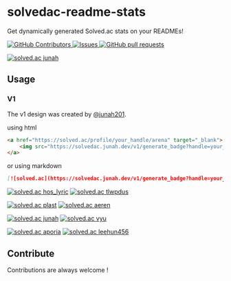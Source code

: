 # solvedac-readme-stats

Get dynamically generated Solved.ac stats on your READMEs!

<p>
    <a href="https://github.com/junah201/solvedac-readme-stats/graphs/contributors">
        <img alt="GitHub Contributors" src="https://img.shields.io/github/contributors/junah201/solvedac-readme-stats" />
    </a>
    <a href="https://github.com/junah201/solvedac-readme-stats/issues">
        <img alt="Issues" src="https://img.shields.io/github/issues/junah201/solvedac-readme-stats?color=0088ff" />
    </a>
    <a href="https://github.com/junah201/solvedac-readme-stats/pulls">
        <img alt="GitHub pull requests" src="https://img.shields.io/github/issues-pr/junah201/solvedac-readme-stats?color=0088ff" />
    </a>
</p>

[![solved.ac junah](https://solvedac.junah.dev/v1/generate_badge?handle=junah)](https://solved.ac/profile/junah/arena)

## Usage

### V1

The v1 design was created by [@junah201](https://github.com/junah201).

using html

```html
<a href="https://solved.ac/profile/your_handle/arena" target="_blank">
	<img src="https://solvedac.junah.dev/v1/generate_badge?handle=your_handle" />
</a>
```

or using markdown

```markdown
[![solved.ac](https://solvedac.junah.dev/v1/generate_badge?handle=your_handle)](https://solved.ac/profile/your_handle/arena)
```

[![solved.ac hos_lyric](https://solvedac.junah.dev/v1/generate_badge?handle=hos_lyric)](https://solved.ac/profile/hos_lyric/arena)
[![solved.ac tlwpdus](https://solvedac.junah.dev/v1/generate_badge?handle=tlwpdus)](https://solved.ac/profile/tlwpdus/arena)

[![solved.ac plast](https://solvedac.junah.dev/v1/generate_badge?handle=plast)](https://solved.ac/profile/plast/arena)
[![solved.ac aeren](https://solvedac.junah.dev/v1/generate_badge?handle=aeren)](https://solved.ac/profile/aeren/arena)

[![solved.ac junah](https://solvedac.junah.dev/v1/generate_badge?handle=junah)](https://solved.ac/profile/junah/arena)
[![solved.ac vyu](https://solvedac.junah.dev/v1/generate_badge?handle=vyu)](https://solved.ac/profile/vyu/arena)

[![solved.ac aporia](https://solvedac.junah.dev/v1/generate_badge?handle=aporia)](https://solved.ac/profile/aporia/arena)
[![solved.ac leehun456](https://solvedac.junah.dev/v1/generate_badge?handle=leehun456)](https://solved.ac/profile/leehun456/arena)

## Contribute

Contributions are always welcome !
